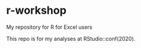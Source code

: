 # r-workshop
My repository for R for Excel users 

This repo is for my analyses at RStudio::conf(2020).

